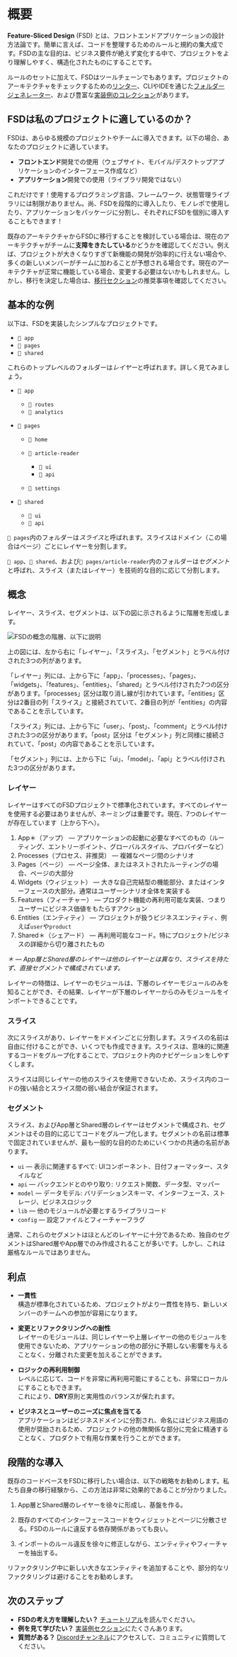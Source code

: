 # 概要

**Feature-Sliced Design** (FSD) とは、フロントエンドアプリケーションの設計方法論です。簡単に言えば、コードを整理するためのルールと規約の集大成です。FSDの主な目的は、ビジネス要件が絶えず変化する中で、プロジェクトをより理解しやすく、構造化されたものにすることです。

ルールのセットに加えて、FSDはツールチェーンでもあります。プロジェクトのアーキテクチャをチェックするための[リンター](https://github.com/feature-sliced/steiger)、CLIやIDEを通じた[フォルダージェネレーター](https://github.com/feature-sliced/awesome?tab=readme-ov-file#tools)、および豊富な[実装例のコレクション](/documentation/ja/examples.md)があります。

## FSDは私のプロジェクトに適しているのか？[​](#is-it-right-for-me "この見出しへの直接リンク")

FSDは、あらゆる規模のプロジェクトやチームに導入できます。以下の場合、あなたのプロジェクトに適しています。

* **フロントエンド**開発での使用（ウェブサイト、モバイル/デスクトップアプリケーションのインターフェース作成など）
* **アプリケーション**開発での使用（ライブラリ開発ではない）

これだけです！使用するプログラミング言語、フレームワーク、状態管理ライブラリには制限がありません。尚、FSDを段階的に導入したり、モノレポで使用したり、アプリケーションをパッケージに分割し、それぞれにFSDを個別に導入することもできます！

既存のアーキテクチャからFSDに移行することを検討している場合は、現在のアーキテクチャがチームに**支障をきたしている**かどうかを確認してください。例えば、プロジェクトが大きくなりすぎて新機能の開発が効率的に行えない場合や、多くの新しいメンバーがチームに加わることが予想される場合です。現在のアーキテクチャが正常に機能している場合、変更する必要はないかもしれません。しかし、移行を決定した場合は、[移行セクション](/documentation/ja/docs/guides/migration/from-custom.md)の推奨事項を確認してください。

## 基本的な例[​](#basic-example "この見出しへの直接リンク")

以下は、FSDを実装したシンプルなプロジェクトです。

* `📁 app`
* `📁 pages`
* `📁 shared`

これらのトップレベルのフォルダーは*レイヤー*と呼ばれます。詳しく見てみましょう。

* `📂 app`

  * `📁 routes`
  * `📁 analytics`

* `📂 pages`

  * `📁 home`

  * `📂 article-reader`

    * `📁 ui`
    * `📁 api`

  * `📁 settings`

* `📂 shared`

  * `📁 ui`
  * `📁 api`

`📂 pages`内のフォルダーは*スライス*と呼ばれます。スライスはドメイン（この場合はページ）ごとにレイヤーを分割します。

`📂 app`、`📂 shared`、および`📂 pages/article-reader`内のフォルダーは*セグメント*と呼ばれ、スライス（またはレイヤー）を技術的な目的に応じて分割します。

## 概念[​](#concepts "この見出しへの直接リンク")

レイヤー、スライス、セグメントは、以下の図に示されるように階層を形成します。

![FSDの概念の階層、以下に説明](/documentation/ja/assets/images/visual_schema-e826067f573946613dcdc76e3f585082.jpg)

上の図には、左から右に「レイヤー」、「スライス」、「セグメント」とラベル付けされた3つの列があります。

「レイヤー」列には、上から下に「app」、「processes」、「pages」、「widgets」、「features」、「entities」、「shared」とラベル付けされた7つの区分があります。「processes」区分は取り消し線が引かれています。「entities」区分は2番目の列「スライス」と接続されていて、2番目の列が「entities」の内容であることを示しています。

「スライス」列には、上から下に「user」、「post」、「comment」とラベル付けされた3つの区分があります。「post」区分は「セグメント」列と同様に接続されていて、「post」の内容であることを示しています。

「セグメント」列には、上から下に「ui」、「model」、「api」とラベル付けされた3つの区分があります。

### レイヤー[​](#layers "この見出しへの直接リンク")

レイヤーはすべてのFSDプロジェクトで標準化されています。すべてのレイヤーを使用する必要はありませんが、ネーミングは重要です。現在、7つのレイヤーが存在しています（上から下へ）。

1. App＊（アップ） — アプリケーションの起動に必要なすべてのもの（ルーティング、エントリーポイント、グローバルスタイル、プロバイダーなど）
2. Processes（プロセス、非推奨） — 複雑なページ間のシナリオ
3. Pages（ページ） — ページ全体、またはネストされたルーティングの場合、ページの大部分
4. Widgets（ウィジェット） — 大きな自己完結型の機能部分、またはインターフェースの大部分。通常はユーザーシナリオ全体を実装する
5. Features（フィーチャー） — プロダクト機能の再利用可能な実装、つまりユーザーにビジネス価値をもたらすアクション
6. Entities（エンティティ） — プロジェクトが扱うビジネスエンティティ、例えば`user`や`product`
7. Shared＊（シェアード） — 再利用可能なコード。特にプロジェクト/ビジネスの詳細から切り離されたもの

*＊ — App層とShared層のレイヤーは他のレイヤーとは異なり、スライスを持たず、直接セグメントで構成されています。*

レイヤーの特徴は、レイヤーのモジュールは、下層のレイヤーモジュールのみを知ることができ、その結果、レイヤーが下層のレイヤーからのみモジュールをインポートできることです。

### スライス[​](#slices "この見出しへの直接リンク")

次にスライスがあり、レイヤーをドメインごとに分割します。スライスの名前は自由に付けることができ、いくつでも作成できます。スライスは、意味的に関連するコードをグループ化することで、プロジェクト内のナビゲーションをしやすくします。

スライスは同じレイヤーの他のスライスを使用できないため、スライス内のコードの強い結合とスライス間の弱い結合が保証されます。

### セグメント[​](#segments "この見出しへの直接リンク")

スライス、およびApp層とShared層のレイヤーはセグメントで構成され、セグメントはその目的に応じてコードをグループ化します。セグメントの名前は標準で固定されていませんが、最も一般的な目的のためにいくつかの共通の名前があります。

* `ui` — 表示に関連するすべて: UIコンポーネント、日付フォーマッター、スタイルなど
* `api` — バックエンドとのやり取り: リクエスト関数、データ型、マッパー
* `model` — データモデル: バリデーションスキーマ、インターフェース、ストレージ、ビジネスロジック
* `lib` — 他のモジュールが必要とするライブラリコード
* `config` — 設定ファイルとフィーチャーフラグ

通常、これらのセグメントはほとんどのレイヤーに十分であるため、独自のセグメントはShared層やApp層でのみ作成されることが多いです。しかし、これは厳格なルールではありません。

## 利点[​](#advantages "この見出しへの直接リンク")

* **一貫性**<br /><!-- -->構造が標準化されているため、プロジェクトがより一貫性を持ち、新しいメンバーのチームへの参加が容易になります。

* **変更とリファクタリングへの耐性**<br /><!-- -->レイヤーのモジュールは、同じレイヤーや上層レイヤーの他のモジュールを使用できないため、アプリケーションの他の部分に予期しない影響を与えることなく、分離された変更を加えることができます。

* **ロジックの再利用制御**<br /><!-- -->レベルに応じて、コードを非常に再利用可能にすることも、非常にローカルにすることもできます。<br /><!-- -->これにより、**DRY**原則と実用性のバランスが保たれます。

* **ビジネスとユーザーのニーズに焦点を当てる**<br /><!-- -->アプリケーションはビジネスドメインに分割され、命名にはビジネス用語の使用が奨励されるため、プロジェクトの他の無関係な部分に完全に精通することなく、プロダクトで有用な作業を行うことができます。

## 段階的な導入[​](#incremental-adoption "この見出しへの直接リンク")

既存のコードベースをFSDに移行したい場合は、以下の戦略をお勧めします。私たち自身の移行経験から、この方法は非常に効果的であることが分かりました。

1. App層とShared層のレイヤーを徐々に形成し、基盤を作る。

2. 既存のすべてのインターフェースコードをウィジェットとページに分散させる。FSDのルールに違反する依存関係があっても良い。

3. インポートのルール違反を徐々に修正しながら、エンティティやフィーチャーを抽出する。

リファクタリング中に新しい大きなエンティティを追加することや、部分的なリファクタリングは避けることをお勧めします。

## 次のステップ[​](#next-steps "この見出しへの直接リンク")

* **FSDの考え方を理解したい？** [チュートリアル](/documentation/ja/docs/get-started/tutorial.md)を読んでください。
* **例を見て学びたい？** [実装例セクション](/documentation/ja/examples.md)にたくさんあります。
* **質問がある？** [Discordチャンネル](https://discord.com/invite/S8MzWTUsmp)にアクセスして、コミュニティに質問してください。

